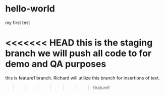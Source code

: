 # hello-world
my first test

<<<<<<< HEAD
this is the staging branch we will push all code to for demo and QA purposes
=======
this is feature1 branch. Richard will utilize this branch for insertions of text.
>>>>>>> feature1

